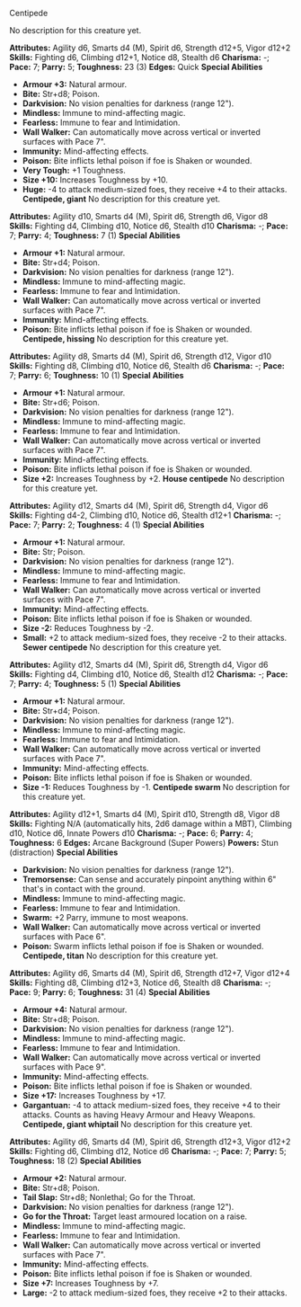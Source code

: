 Centipede

No description for this creature yet.

**Attributes:** Agility d6, Smarts d4 (M), Spirit d6, Strength d12+5,
Vigor d12+2
**Skills:** Fighting d6, Climbing d12+1, Notice d8, Stealth d6
**Charisma:** -; **Pace:** 7; **Parry:** 5; **Toughness:** 23 (3)
**Edges:** Quick
**Special Abilities**
- **Armour +3:** Natural armour.
- **Bite:** Str+d8; Poison.
- **Darkvision:** No vision penalties for darkness (range 12").
- **Mindless:** Immune to mind-affecting magic.
- **Fearless:** Immune to fear and Intimidation.
- **Wall Walker:** Can automatically move across vertical or inverted
surfaces with Pace 7".
- **Immunity:** Mind-affecting effects.
- **Poison:** Bite inflicts lethal poison if foe is Shaken or wounded.
- **Very Tough:** +1 Toughness.
- **Size +10:** Increases Toughness by +10.
- **Huge:** -4 to attack medium-sized foes, they receive +4 to their
attacks.
**Centipede, giant**
No description for this creature yet.

**Attributes:** Agility d10, Smarts d4 (M), Spirit d6, Strength d6,
Vigor d8
**Skills:** Fighting d4, Climbing d10, Notice d6, Stealth d10
**Charisma:** -; **Pace:** 7; **Parry:** 4; **Toughness:** 7 (1)
**Special Abilities**
- **Armour +1:** Natural armour.
- **Bite:** Str+d4; Poison.
- **Darkvision:** No vision penalties for darkness (range 12").
- **Mindless:** Immune to mind-affecting magic.
- **Fearless:** Immune to fear and Intimidation.
- **Wall Walker:** Can automatically move across vertical or inverted
surfaces with Pace 7".
- **Immunity:** Mind-affecting effects.
- **Poison:** Bite inflicts lethal poison if foe is Shaken or wounded.
**Centipede, hissing**
No description for this creature yet.

**Attributes:** Agility d8, Smarts d4 (M), Spirit d6, Strength d12,
Vigor d10
**Skills:** Fighting d8, Climbing d10, Notice d6, Stealth d6
**Charisma:** -; **Pace:** 7; **Parry:** 6; **Toughness:** 10 (1)
**Special Abilities**
- **Armour +1:** Natural armour.
- **Bite:** Str+d6; Poison.
- **Darkvision:** No vision penalties for darkness (range 12").
- **Mindless:** Immune to mind-affecting magic.
- **Fearless:** Immune to fear and Intimidation.
- **Wall Walker:** Can automatically move across vertical or inverted
surfaces with Pace 7".
- **Immunity:** Mind-affecting effects.
- **Poison:** Bite inflicts lethal poison if foe is Shaken or wounded.
- **Size +2:** Increases Toughness by +2.
**House centipede**
No description for this creature yet.

**Attributes:** Agility d12, Smarts d4 (M), Spirit d6, Strength d4,
Vigor d6
**Skills:** Fighting d4-2, Climbing d10, Notice d6, Stealth d12+1
**Charisma:** -; **Pace:** 7; **Parry:** 2; **Toughness:** 4 (1)
**Special Abilities**
- **Armour +1:** Natural armour.
- **Bite:** Str; Poison.
- **Darkvision:** No vision penalties for darkness (range 12").
- **Mindless:** Immune to mind-affecting magic.
- **Fearless:** Immune to fear and Intimidation.
- **Wall Walker:** Can automatically move across vertical or inverted
surfaces with Pace 7".
- **Immunity:** Mind-affecting effects.
- **Poison:** Bite inflicts lethal poison if foe is Shaken or wounded.
- **Size -2:** Reduces Toughness by -2.
- **Small:** +2 to attack medium-sized foes, they receive -2 to their
attacks.
**Sewer centipede**
No description for this creature yet.

**Attributes:** Agility d12, Smarts d4 (M), Spirit d6, Strength d4,
Vigor d6
**Skills:** Fighting d4, Climbing d10, Notice d6, Stealth d12
**Charisma:** -; **Pace:** 7; **Parry:** 4; **Toughness:** 5 (1)
**Special Abilities**
- **Armour +1:** Natural armour.
- **Bite:** Str+d4; Poison.
- **Darkvision:** No vision penalties for darkness (range 12").
- **Mindless:** Immune to mind-affecting magic.
- **Fearless:** Immune to fear and Intimidation.
- **Wall Walker:** Can automatically move across vertical or inverted
surfaces with Pace 7".
- **Immunity:** Mind-affecting effects.
- **Poison:** Bite inflicts lethal poison if foe is Shaken or wounded.
- **Size -1:** Reduces Toughness by -1.
**Centipede swarm**
No description for this creature yet.

**Attributes:** Agility d12+1, Smarts d4 (M), Spirit d10, Strength d8,
Vigor d8
**Skills:** Fighting N/A (automatically hits, 2d6 damage within a MBT),
Climbing d10, Notice d6, Innate Powers d10
**Charisma:** -; **Pace:** 6; **Parry:** 4; **Toughness:** 6
**Edges:** Arcane Background (Super Powers)
**Powers:** Stun (distraction)
**Special Abilities**
- **Darkvision:** No vision penalties for darkness (range 12").
- **Tremorsense:** Can sense and accurately pinpoint anything within 6"
that's in contact with the ground.
- **Mindless:** Immune to mind-affecting magic.
- **Fearless:** Immune to fear and Intimidation.
- **Swarm:** +2 Parry, immune to most weapons.
- **Wall Walker:** Can automatically move across vertical or inverted
surfaces with Pace 6".
- **Poison:** Swarm inflicts lethal poison if foe is Shaken or wounded.
**Centipede, titan**
No description for this creature yet.

**Attributes:** Agility d6, Smarts d4 (M), Spirit d6, Strength d12+7,
Vigor d12+4
**Skills:** Fighting d8, Climbing d12+3, Notice d6, Stealth d8
**Charisma:** -; **Pace:** 9; **Parry:** 6; **Toughness:** 31 (4)
**Special Abilities**
- **Armour +4:** Natural armour.
- **Bite:** Str+d8; Poison.
- **Darkvision:** No vision penalties for darkness (range 12").
- **Mindless:** Immune to mind-affecting magic.
- **Fearless:** Immune to fear and Intimidation.
- **Wall Walker:** Can automatically move across vertical or inverted
surfaces with Pace 9".
- **Immunity:** Mind-affecting effects.
- **Poison:** Bite inflicts lethal poison if foe is Shaken or wounded.
- **Size +17:** Increases Toughness by +17.
- **Gargantuan:** -4 to attack medium-sized foes, they receive +4 to
their attacks. Counts as having Heavy Armour and Heavy Weapons.
**Centipede, giant whiptail**
No description for this creature yet.

**Attributes:** Agility d6, Smarts d4 (M), Spirit d6, Strength d12+3,
Vigor d12+2
**Skills:** Fighting d6, Climbing d12, Notice d6
**Charisma:** -; **Pace:** 7; **Parry:** 5; **Toughness:** 18 (2)
**Special Abilities**
- **Armour +2:** Natural armour.
- **Bite:** Str+d8; Poison.
- **Tail Slap:** Str+d8; Nonlethal; Go for the Throat.
- **Darkvision:** No vision penalties for darkness (range 12").
- **Go for the Throat:** Target least armoured location on a raise.
- **Mindless:** Immune to mind-affecting magic.
- **Fearless:** Immune to fear and Intimidation.
- **Wall Walker:** Can automatically move across vertical or inverted
surfaces with Pace 7".
- **Immunity:** Mind-affecting effects.
- **Poison:** Bite inflicts lethal poison if foe is Shaken or wounded.
- **Size +7:** Increases Toughness by +7.
- **Large:** -2 to attack medium-sized foes, they receive +2 to their
attacks.

